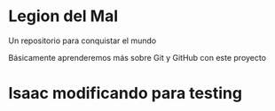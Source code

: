# Legion del Mal
Un repositorio para conquistar el mundo

Básicamente aprenderemos más sobre Git y GitHub con este proyecto


# Isaac modificando para testing



